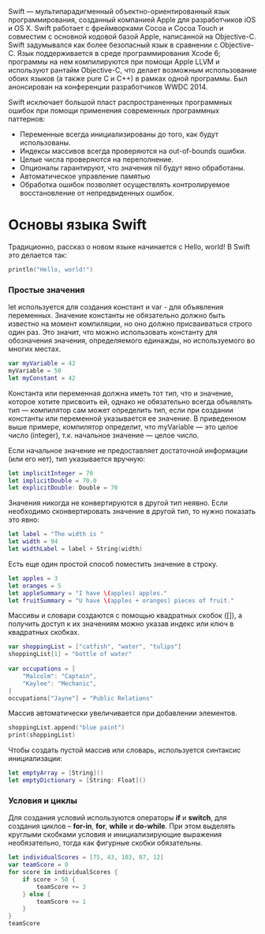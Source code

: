 Swift — мультипарадигменный объектно-ориентированный язык программирования, созданный компанией Apple для разработчиков iOS и OS X. Swift работает с фреймворками Cocoa и Cocoa Touch и совместим с основной кодовой базой Apple, написанной на Objective-C. Swift задумывался как более безопасный язык в сравнении с Objective-C. Язык поддерживается в среде программирования Xcode 6; программы на нем компилируются при помощи Apple LLVM и используют рантайм Objective-C, что делает возможным использование обоих языков (а также pure С и С++) в рамках одной программы. Был анонсирован на конференции разработчиков WWDC 2014.


Swift исключает большой пласт распространенных программных ошибок при помощи применения современных программных паттернов:

* Переменные всегда инициализированы до того, как будут использованы.
* Индексы массивов всегда проверяются на out-of-bounds ошибки.
* Целые числа проверяются на переполнение.
* Опционалы гарантируют, что значения nil будут явно обработаны.
* Автоматическое управление памятью
* Обработка ошибок позволяет осуществлять контролируемое восстановление от непредвиденных ошибок.

# Основы языка Swift

Традиционно, рассказ о новом языке начинается с Hello, world! В Swift это делается так:

```swift
println("Hello, world!")
```

### Простые значения

 let  используется для создания констант и var  - для объявления переменных. Значение константы не обязательно должно быть известно на момент компиляции, но оно должно присваиваться строго один раз. Это значит, что можно использовать константу для обозначения значения, определяемого единажды, но используемого во многих местах.
 
 ```swift
var myVariable = 42
myVariable = 50
let myConstant = 42
```

Константа или переменная должна иметь тот тип, что и значение, которое хотите присвоить ей, однако не обязательно всегда объявлять тип — компилятор сам может определить тип, если при создании константы или переменной указывается ее значение. В приведенном выше примере, компилятор определит, что myVariable — это целое число (integer), т.к. начальное значение — целое число.

Если начальное значение не предоставляет достаточной информации (или его нет), тип указывается вручную:

```swift
let implicitInteger = 70
let implicitDouble = 70.0
let explicitDouble: Double = 70
```

Значения никогда не конвертируются в другой тип неявно. Если необходимо сконвертировать значение в другой тип, то нужно показать это явно: 

```swift
let label = "The width is "
let width = 94
let widthLabel = label + String(width)
```

Есть еще один простой способ поместить значение в строку. 

```swift
let apples = 3
let oranges = 5
let appleSummary = "I have \(apples) apples."
let fruitSummary = "U have \(apples + oranges) pieces of fruit."
```

Массивы и словари создаются с помощью квадратных скобок ([]), а получить доступ к их значениям можно указав индекс или ключ в квадратных скобках. 

```swift
var shoppingList = ["catfish", "water", "tulips"]
shoppingList[1] = "bottle of water"
 
var occupations = [
    "Malcolm": "Captain",
    "Kaylee": "Mechanic",
]
occupations["Jayne"] = "Public Relations"
```

Массив автоматически увеличивается при добавлении элементов.

```swift
shoppingList.append("blue paint")
print(shoppingList)
```

Чтобы создать пустой массив или словарь, используется синтаксис инициализации:

```swift
let emptyArray = [String]()
let emptyDictionary = [String: Float]()
```

### Условия и циклы

Для создания условий используются операторы **if**  и **switch**, для создания циклов – **for-in**, **for**, **while** и **do-while**. При этом выделять круглыми скобками условия и инициализирующие выражения необязательно, тогда как фигурные скобки обязательны.

```swift
let individualScores = [75, 43, 103, 87, 12]
var teamScore = 0
for score in individualScores {
    if score > 50 {
        teamScore += 3
    } else {
        teamScore += 1
    }
}
teamScore
```

